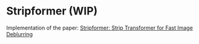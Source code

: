 # Stripformer (WIP)
Implementation of the paper: [Stripformer: Strip Transformer for Fast Image Deblurring](https://arxiv.org/abs/2204.04627)
